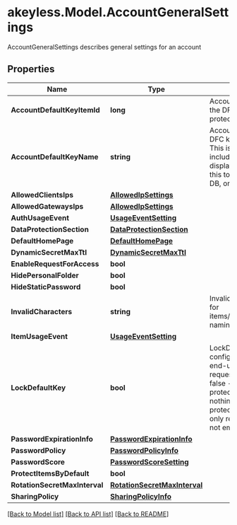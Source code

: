 # akeyless.Model.AccountGeneralSettings
AccountGeneralSettings describes general settings for an account

## Properties

Name | Type | Description | Notes
------------ | ------------- | ------------- | -------------
**AccountDefaultKeyItemId** | **long** | AccountDefaultKeyItemID is the item ID of the DFC key item configured as the default protection key | [optional] 
**AccountDefaultKeyName** | **string** | AccountDefaultKeyName is the name of the DFC key item configured as the default key This is here simply for the response to include the item name in addition to the display ID so the client can properly show this to the user. It will not be saved to the DB, only the AccountDefaultKeyItemID will. | [optional] 
**AllowedClientsIps** | [**AllowedIpSettings**](AllowedIpSettings.md) |  | [optional] 
**AllowedGatewaysIps** | [**AllowedIpSettings**](AllowedIpSettings.md) |  | [optional] 
**AuthUsageEvent** | [**UsageEventSetting**](UsageEventSetting.md) |  | [optional] 
**DataProtectionSection** | [**DataProtectionSection**](DataProtectionSection.md) |  | [optional] 
**DefaultHomePage** | [**DefaultHomePage**](DefaultHomePage.md) |  | [optional] 
**DynamicSecretMaxTtl** | [**DynamicSecretMaxTtl**](DynamicSecretMaxTtl.md) |  | [optional] 
**EnableRequestForAccess** | **bool** |  | [optional] 
**HidePersonalFolder** | **bool** |  | [optional] 
**HideStaticPassword** | **bool** |  | [optional] 
**InvalidCharacters** | **string** | InvalidCharacters is the invalid characters for items/targets/roles/auths/notifier_forwarder naming convention | [optional] 
**ItemUsageEvent** | [**UsageEventSetting**](UsageEventSetting.md) |  | [optional] 
**LockDefaultKey** | **bool** | LockDefaultKey determines whether the configured default key can be updated by end-users on a per-request basis true - all requests use the configured default key false - every request can determine its protection key (default) nil - change nothing (every request can determine its protection key (default)) This parameter is only relevant if AccountDefaultKeyItemID is not empty | [optional] 
**PasswordExpirationInfo** | [**PasswordExpirationInfo**](PasswordExpirationInfo.md) |  | [optional] 
**PasswordPolicy** | [**PasswordPolicyInfo**](PasswordPolicyInfo.md) |  | [optional] 
**PasswordScore** | [**PasswordScoreSetting**](PasswordScoreSetting.md) |  | [optional] 
**ProtectItemsByDefault** | **bool** |  | [optional] 
**RotationSecretMaxInterval** | [**RotationSecretMaxInterval**](RotationSecretMaxInterval.md) |  | [optional] 
**SharingPolicy** | [**SharingPolicyInfo**](SharingPolicyInfo.md) |  | [optional] 

[[Back to Model list]](../README.md#documentation-for-models) [[Back to API list]](../README.md#documentation-for-api-endpoints) [[Back to README]](../README.md)

